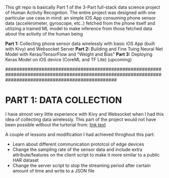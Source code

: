 This git repo is basically Part 1 of the 3-Part full-stack data science project of Human Activity Recogntion. The entire project was designed with one particular use case in mind: an simple iOS App consuming phone sensor data (accelerometer, gyroscope, etc..) fetched from the phone itself and utilizing a trained ML model to make inference from those fetched data about the activity of the human being

**Part 1:** Collecting phone sensor data wirelessly with basic iOS App (built with Kivy) and Websocket Server
**Part 2:** Building and Fine Tuing Neural Net Model with Keras/TensorFlow and "Weight and Bias"
**Part 3:** Deploying Keras Model on iOS device (CoreML and TF Lite) (upcoming)

########################################################################################################################################################

# PART 1: DATA COLLECTION
I have almost very little experience with Kivy and Websocket when I had this idea of collecting data wirelessly. This part of the project would not have been possible without the turtorial from: [link text](https://www.youtube.com/watch?v=uv8PciALzSI)


A couple of lessons and modification I had achieved throghout this part:
- Learn about different communication prototcol of edge devices
- Change the sampling rate of the sensor data and include extra attribute/features on the client script to make it more similar to a public HAR dataset
- Change the server script to stop the streaming period after certain amount of time and write to a JSON file

